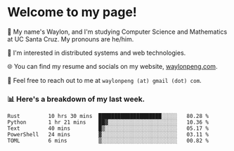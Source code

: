# Welcome to my page! 

👋 My name's Waylon, and I'm studying Computer Science and Mathematics at UC Santa Cruz. My pronouns are he/him. 

💭 I'm interested in distributed systems and web technologies.

🌐 You can find my resume and socials on my website, [waylonpeng.com](https://www.waylonpeng.com).

📧 Feel free to reach out to me at `waylonpeng (at) gmail (dot) com`.

### 📊 Here's a breakdown of my last week.

<!--START_SECTION:waka-->
```text
Rust         10 hrs 30 mins  ████████████████████░░░░░   80.28 % 
Python       1 hr 21 mins    ██▓░░░░░░░░░░░░░░░░░░░░░░   10.36 % 
Text         40 mins         █▒░░░░░░░░░░░░░░░░░░░░░░░   05.17 % 
PowerShell   24 mins         ▓░░░░░░░░░░░░░░░░░░░░░░░░   03.11 % 
TOML         6 mins          ▒░░░░░░░░░░░░░░░░░░░░░░░░   00.82 % 
```
<!--END_SECTION:waka-->
